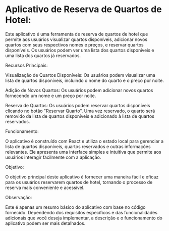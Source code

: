 # Aplicativo de Reserva de Quartos de Hotel:

Este aplicativo é uma ferramenta de reserva de quartos de hotel que permite aos usuários visualizar quartos disponíveis, adicionar novos quartos com seus respectivos nomes e preços, e reservar quartos disponíveis. Os usuários podem ver uma lista dos quartos disponíveis e uma lista dos quartos já reservados.

Recursos Principais:

Visualização de Quartos Disponíveis: Os usuários podem visualizar uma lista de quartos disponíveis, incluindo o nome do quarto e o preço por noite.

Adição de Novos Quartos: Os usuários podem adicionar novos quartos fornecendo um nome e um preço por noite.

Reserva de Quartos: Os usuários podem reservar quartos disponíveis clicando no botão "Reservar Quarto". Uma vez reservado, o quarto será removido da lista de quartos disponíveis e adicionado à lista de quartos reservados.

Funcionamento:

O aplicativo é construído com React e utiliza o estado local para gerenciar a lista de quartos disponíveis, quartos reservados e outras informações relevantes. Ele apresenta uma interface simples e intuitiva que permite aos usuários interagir facilmente com a aplicação.

Objetivo:

O objetivo principal deste aplicativo é fornecer uma maneira fácil e eficaz para os usuários reservarem quartos de hotel, tornando o processo de reserva mais conveniente e acessível.

Observação:

Este é apenas um resumo básico do aplicativo com base no código fornecido. Dependendo dos requisitos específicos e das funcionalidades adicionais que você deseja implementar, a descrição e o funcionamento do aplicativo podem ser mais detalhados.
